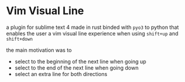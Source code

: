 

# Vim Visual Line
a plugin for sublime text 4 made in rust binded with `pyo3` to python that enables the user a vim visual line experience when using `shift+up` and `shift+down`

the main motivation was to
- select to the beginning of the next line when going up
- select to the end of the next line when going down
- select an extra line for both directions
